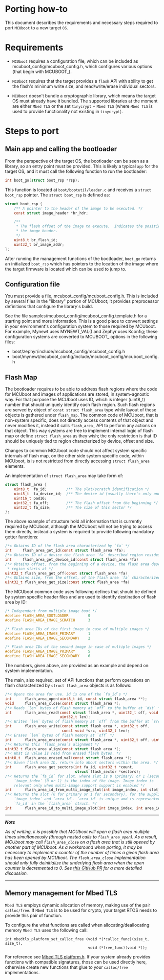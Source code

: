 # Porting how-to

This document describes the requirements and necessary steps required to port
`MCUboot` to a new target `OS`.

# Requirements

* `MCUboot` requires a configuration file, which can be included as
   mcuboot_config/mcuboot_config.h, which configures various options
   (that begin with MCUBOOT_).

* `MCUboot` requires that the target provides a `flash` API with ability to
  get the flash's minimum write size, and read/write/erase individual sectors.

* `MCUboot` doesn't bundle a cryptographic library, which means the target
  OS must already have it bundled. The supported libraries at the moment are
  either `Mbed TLS` or the set `tinycrypt` + `Mbed TLS` (where `Mbed TLS` is
  used to provide functionality not existing in `tinycrypt`).

# Steps to port

## Main app and calling the bootloader

From the perspective of the target OS, the bootloader can be seen as a library,
so an entry point must be provided. This is likely a typical `app` for the
target OS, and it must call the following function to run the bootloader:

```c
int boot_go(struct boot_rsp *rsp);
```

This function is located at `boot/bootutil/loader.c` and receives a `struct
boot_rsp` pointer. The `struct boot_rsp` is defined as:

```c
struct boot_rsp {
    /** A pointer to the header of the image to be executed. */
    const struct image_header *br_hdr;

    /**
     * The flash offset of the image to execute.  Indicates the position of
     * the image header.
     */
    uint8_t br_flash_id;
    uint32_t br_image_addr;
};
```

After running the management functions of the bootloader, `boot_go` returns
an initialized `boot_rsp` which has pointers to the location of the image
where the target firmware is located which can be used to jump to.

## Configuration file

You must provide a file, mcuboot_config/mcuboot_config.h. This is
included by several files in the "library" portion of MCUboot; it
provides preprocessor definitions that configure the library's
build.

See the file samples/mcuboot_config/mcuboot_config.template.h for a
starting point and more information. This is a good place to convert
settings in your environment's configuration system to those required
by MCUboot. For example, Mynewt uses MYNEWT_VAL() and Zephyr uses
Kconfig; these configuration systems are converted to MCUBOOT_ options
in the following files:

- boot/zephyr/include/mcuboot_config/mcuboot_config.h
- boot/mynewt/mcuboot_config/include/mcuboot_config/mcuboot_config.h

## Flash Map

The bootloader requires to be able to address flash regions where the code
for MCUboot and images of applications are stored, in system-agnostic way.
For that purpose the MCUboot uses ID, which is integer (uint8_t) number
that should uniquely identify each flash region.
Such flash regions are served by object of `const struct flash_area` type while
layout of these objects is gathered under `flash_map`.
The common code of MCUboot, that is non-system specific, does not directly
access contents of that object and never modifies it, instead it calls
`flash_area_` API to perform any actions on that object.
This way systems are free to implement internal logic of flash map or define
`struct flash_area` as they wish; the only restriction is that ID should be
uniquely tied to region characterized by device, offset and size.

Changes to common MCUboot code should not affect system specific internals
of flash map, on the other side system specific code, within MCUboot, is
is not restricted from directly accessing `struct flash_area` elements.


An implementation of `struct flash_area` may take form of:
```c
struct flash_area {
    uint8_t  fa_id;         /** The slot/scratch identification */
    uint8_t  fa_device_id;  /** The device id (usually there's only one) */
    uint16_t pad16;
    uint32_t fa_off;        /** The flash offset from the beginning */
    uint32_t fa_size;       /** The size of this sector */
};
```
The above example of structure hold all information that is currently required
by MCUboot, although the MCUboot will not be trying to access them directly,
instead a system is required to provide following mandatory getter functions:

```c
/*< Obtains ID of the flash area characterized by `fa` */
int     flash_area_get_id(const struct flash_area *fa);
/*< Obtains ID of a device the flash area `fa` described region resides on */
int     flash_area_get_device_id(const struct flash_area *fa)
/*< Obtains offset, from the beginning of a device, the flash area described
 * region starts at */
uint32_t flash_area_get_off(const struct flash_area *fa)
/*< Obtains size, from the offset, of the flash area `fa` characterized region */
uint32_t flash_area_get_size(const struct flash_area *fa)

```

The MCUboot common code uses following defines that should be defined by system
specific header files and are used to identify destination of flash area by ID:

```c
/* Independent from multiple image boot */
#define FLASH_AREA_BOOTLOADER         0
#define FLASH_AREA_IMAGE_SCRATCH      3
```
```c
/* Flash area IDs of the first image in case of multiple images */
#define FLASH_AREA_IMAGE_PRIMARY      1
#define FLASH_AREA_IMAGE_SECONDARY    2
```
```c
/* Flash area IDs of the second image in case of multiple images */
#define FLASH_AREA_IMAGE_PRIMARY      5
#define FLASH_AREA_IMAGE_SECONDARY    6
```

The numbers, given above, are provided as an example and depend on system
implementation.

The main, also required, set of API functions that perform operations on
flash characterized by `struct flash_area` objects is as follows:

```c
/*< Opens the area for use. id is one of the `fa_id`s */
int      flash_area_open(uint8_t id, const struct flash_area **);
void     flash_area_close(const struct flash_area *);
/*< Reads `len` bytes of flash memory at `off` to the buffer at `dst` */
int      flash_area_read(const struct flash_area *, uint32_t off, void *dst,
                         uint32_t len);
/*< Writes `len` bytes of flash memory at `off` from the buffer at `src` */
int      flash_area_write(const struct flash_area *, uint32_t off,
                          const void *src, uint32_t len);
/*< Erases `len` bytes of flash memory at `off` */
int      flash_area_erase(const struct flash_area *, uint32_t off, uint32_t len);
/*< Returns this `flash_area`s alignment */
uint32_t flash_area_align(const struct flash_area *);
/*< What is value is read from erased flash bytes. */
uint8_t  flash_area_erased_val(const struct flash_area *);
/*< Given flash area ID, return info about sectors within the area. */
int      flash_area_get_sectors(int fa_id, uint32_t *count,
                                struct flash_sector *sectors);
/*< Returns the `fa_id` for slot, where slot is 0 (primary) or 1 (secondary).
    `image_index` (0 or 1) is the index of the image. Image index is
    relevant only when multi-image support support is enabled */
int      flash_area_id_from_multi_image_slot(int image_index, int slot);
/*< Returns the slot (0 for primary or 1 for secondary), for the supplied
    `image_index` and `area_id`. `area_id` is unique and is represented by
    `fa_id` in the `flash_area` struct. */
int      flash_area_id_to_multi_image_slot(int image_index, int area_id);
```

---
***Note***

*As of writing, it is possible that MCUboot will open a flash area multiple times simultaneously (through nested calls to `flash_area_open`). As a result, MCUboot may call `flash_area_close` on a flash area that is still opened by another part of MCUboot. As a workaround when porting, it may be necessary to implement a counter of the number of times a given flash area has been opened by MCUboot. The `flash_area_close` implementation should only fully deinitialize the underlying flash area when the open counter is decremented to 0. See [this GitHub PR](https://github.com/mcu-tools/mcuboot/pull/894/) for a more detailed discussion.*

---

## Memory management for Mbed TLS

`Mbed TLS` employs dynamic allocation of memory, making use of the pair
`calloc/free`. If `Mbed TLS` is to be used for crypto, your target RTOS
needs to provide this pair of function.

To configure the what functions are called when allocating/deallocating
memory `Mbed TLS` uses the following call:

```
int mbedtls_platform_set_calloc_free (void *(*calloc_func)(size_t, size_t),
                                      void (*free_func)(void *));
```

For reference see [Mbed TLS platform.h](https://tls.mbed.org/api/platform_8h.html).
If your system already provides functions with compatible signatures, those can
be used directly here, otherwise create new functions that glue to your
`calloc/free` implementations.
